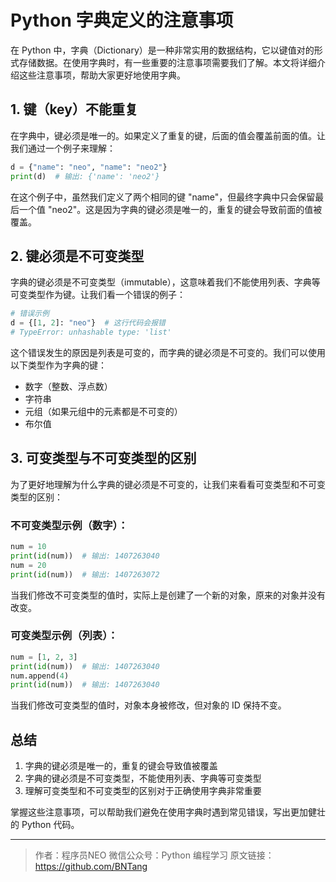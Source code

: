 # Python 字典定义的注意事项

在 Python 中，字典（Dictionary）是一种非常实用的数据结构，它以键值对的形式存储数据。在使用字典时，有一些重要的注意事项需要我们了解。本文将详细介绍这些注意事项，帮助大家更好地使用字典。

## 1. 键（key）不能重复

在字典中，键必须是唯一的。如果定义了重复的键，后面的值会覆盖前面的值。让我们通过一个例子来理解：

```python
d = {"name": "neo", "name": "neo2"}
print(d)  # 输出: {'name': 'neo2'}
```

在这个例子中，虽然我们定义了两个相同的键 "name"，但最终字典中只会保留最后一个值 "neo2"。这是因为字典的键必须是唯一的，重复的键会导致前面的值被覆盖。

## 2. 键必须是不可变类型

字典的键必须是不可变类型（immutable），这意味着我们不能使用列表、字典等可变类型作为键。让我们看一个错误的例子：

```python
# 错误示例
d = {[1, 2]: "neo"}  # 这行代码会报错
# TypeError: unhashable type: 'list'
```

这个错误发生的原因是列表是可变的，而字典的键必须是不可变的。我们可以使用以下类型作为字典的键：
- 数字（整数、浮点数）
- 字符串
- 元组（如果元组中的元素都是不可变的）
- 布尔值

## 3. 可变类型与不可变类型的区别

为了更好地理解为什么字典的键必须是不可变的，让我们来看看可变类型和不可变类型的区别：

### 不可变类型示例（数字）：
```python
num = 10
print(id(num))  # 输出: 1407263040
num = 20
print(id(num))  # 输出: 1407263072
```
当我们修改不可变类型的值时，实际上是创建了一个新的对象，原来的对象并没有改变。

### 可变类型示例（列表）：
```python
num = [1, 2, 3]
print(id(num))  # 输出: 1407263040
num.append(4)
print(id(num))  # 输出: 1407263040
```
当我们修改可变类型的值时，对象本身被修改，但对象的 ID 保持不变。

## 总结

1. 字典的键必须是唯一的，重复的键会导致值被覆盖
2. 字典的键必须是不可变类型，不能使用列表、字典等可变类型
3. 理解可变类型和不可变类型的区别对于正确使用字典非常重要

掌握这些注意事项，可以帮助我们避免在使用字典时遇到常见错误，写出更加健壮的 Python 代码。

---

> 作者：程序员NEO
> 微信公众号：Python 编程学习
> 原文链接：https://github.com/BNTang